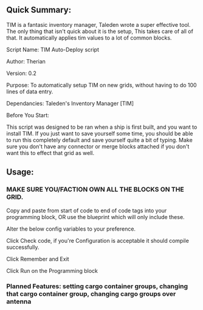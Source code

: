 ## Quick Summary: 
TIM is a fantasic inventory manager, Taleden wrote a super effective tool. The only thing that isn't quick about it is the setup, This takes care of all of that. It automatically applies tim values to a lot of common blocks.

Script Name: TIM Auto-Deploy script

Author: Therian

Version: 0.2

Purpose: To automatically setup TIM on new grids, without having to do 100 lines of data entry.

Dependancies: Taleden's Inventory Manager [TIM]

Before You Start:

This script was designed to be ran when a ship is first built, and you want to install TIM. If you just want to save yourself some time, you should be able to run this completely default and save yourself quite a bit of typing. Make sure you don't have any connector or merge blocks attached if you don't want this to effect that grid as well. 


## Usage:

### MAKE SURE YOU/FACTION OWN ALL THE BLOCKS ON THE GRID.

Copy and paste from start of code to end of code tags into your programming block, OR use the blueprint which will only include these.

Alter the below config variables to your preference.

Click Check code, if you're Configuration is acceptable it should compile successfully.

Click Remember and Exit

Click Run on the Programming block

### Planned Features: setting cargo container groups, changing that cargo container group, changing cargo groups over antenna
